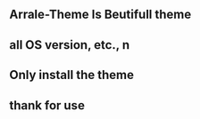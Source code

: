 ## Arrale-Theme Is Beutifull theme


## all OS version, etc., n
## Only install the theme 


## thank for use 

